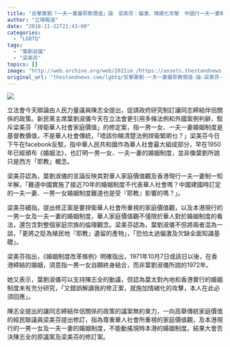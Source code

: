 ```yaml
---
title: "反擊葉劉「一夫一妻屬耶教價值」論　梁美芬：偏激、情緒化攻擊　中國行一夫一妻制近70年"
author: "立場報道"
date: "2018-11-22T21:43:00"
categories:
  - "LGBTQ"
tags:
  - "葉劉淑儀"
  - "梁美芬"
topics: []
image: "http://web.archive.org/web/2021im_/https://assets.thestandnews.com/media/photos/fun-01_n6J8l.png"
original_url: "thestandnews.com/lgbtq/反擊葉劉-一夫一妻屬耶教價值-論-梁美芬-偏激-情緒化攻擊-中國行一夫一妻制近70年"
---
```

![](http://web.archive.org/web/2021im_/https://assets.thestandnews.com/media/photos/fun-01_n6J8l.png)

立法會今天辯論由人民力量議員陳志全提出，促請政府研究制訂讓同志締結伴侶關係的政策。新民黨主席葉劉淑儀今天在立法會更引用多條法例和外國案例判辭，駁斥梁美芬「捍衛華人社會家庭價值」的修定案，指一男一女、一夫一妻婚姻制度是基督教價值，不是華人社會傳統，「唔該你睇清楚法例捍衞緊啲乜？」梁美芬今日下午在facebook反駁，指中華人民共和國作為華人社會最大組成部分，早在1950年已經頒布《婚姻法》，也訂明一男一女、一夫一妻的婚姻制度，並非像葉劉所說只是西方「耶教」概念。

梁美芬認為，葉劉淑儀的言論反映其對華人家庭價值觀及香港現行一夫一妻制一知半解，「難道中國實施了接近70年的婚姻制度不代表華人社會嗎？中國建國時訂定的一夫一妻、一男一女婚姻制度難道也是受『耶教』影響的嗎？」。

梁美芬續指，提出修正案是要捍衛華人社會所重視的家庭價值觀，以及本港現行的一男一女及一夫一妻的婚姻制度，華人家庭價值觀不僅限於華人對於婚姻制度的看法，還包含對整個家庭宗族的倫理觀念。梁美芬認為，葉劉淑儀不但將兩者混為一談，「更將之貶為殖民地『耶教』遺留的產物」，「恐怕太過偏激及欠缺全面知識基礎」。

梁美芬指出，《婚姻制度改革條例》明確指出，1971年10月7日或該日以後，在香港締結的婚姻，須意指一男一女自願終身結合，而非葉劉淑儀所說的1972年。

她又表示，葉劉淑儀可以支持陳志全的動議，但認為葉太對內地和香港實行的婚姻制度未有充分研究，「又錯誤解讀我的修正案，就施加情緒化的攻擊，本人在此必須回應」。

陳志全提出的讓同志締結伴侶關係的政策的議案無約束力，一向高舉傳統家庭價值的經民聯議員梁美芬提出修訂，指為尊重華人社會所重視的家庭價值觀，及本港現行的一男一女及一夫一妻的婚姻制度，不能動搖現時本港的婚姻制度。結果大會否決陳志全的原議案及梁美芬的修訂案。
